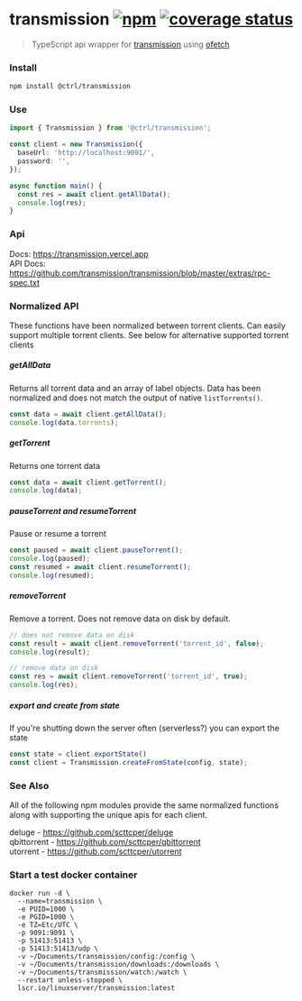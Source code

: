 # transmission [![npm](https://img.shields.io/npm/v/@ctrl/transmission.svg?maxAge=3600)](https://www.npmjs.com/package/@ctrl/transmission) [![coverage status](https://codecov.io/gh/scttcper/transmission/branch/master/graph/badge.svg)](https://codecov.io/gh/scttcper/transmission)

> TypeScript api wrapper for [transmission](https://transmissionbt.com/) using [ofetch](https://github.com/unjs/ofetch)

### Install

```sh
npm install @ctrl/transmission
```

### Use

```ts
import { Transmission } from '@ctrl/transmission';

const client = new Transmission({
  baseUrl: 'http://localhost:9091/',
  password: '',
});

async function main() {
  const res = await client.getAllData();
  console.log(res);
}
```

### Api

Docs: https://transmission.vercel.app   
API Docs: https://github.com/transmission/transmission/blob/master/extras/rpc-spec.txt  

### Normalized API
These functions have been normalized between torrent clients. Can easily support multiple torrent clients. See below for alternative supported torrent clients

##### getAllData
Returns all torrent data and an array of label objects. Data has been normalized and does not match the output of native `listTorrents()`.

```ts
const data = await client.getAllData();
console.log(data.torrents);
```

##### getTorrent
Returns one torrent data

```ts
const data = await client.getTorrent();
console.log(data);
```

##### pauseTorrent and resumeTorrent
Pause or resume a torrent

```ts
const paused = await client.pauseTorrent();
console.log(paused);
const resumed = await client.resumeTorrent();
console.log(resumed);
```

##### removeTorrent
Remove a torrent. Does not remove data on disk by default.

```ts
// does not remove data on disk
const result = await client.removeTorrent('torrent_id', false);
console.log(result);

// remove data on disk
const res = await client.removeTorrent('torrent_id', true);
console.log(res);
```

##### export and create from state

If you're shutting down the server often (serverless?) you can export the state

```ts
const state = client.exportState()
const client = Transmission.createFromState(config, state);
```

### See Also
All of the following npm modules provide the same normalized functions along with supporting the unique apis for each client.  

deluge - https://github.com/scttcper/deluge  
qbittorrent - https://github.com/scttcper/qbittorrent  
utorrent - https://github.com/scttcper/utorrent  

### Start a test docker container

```
docker run -d \
  --name=transmission \
  -e PUID=1000 \
  -e PGID=1000 \
  -e TZ=Etc/UTC \
  -p 9091:9091 \
  -p 51413:51413 \
  -p 51413:51413/udp \
  -v ~/Documents/transmission/config:/config \
  -v ~/Documents/transmission/downloads:/downloads \
  -v ~/Documents/transmission/watch:/watch \
  --restart unless-stopped \
  lscr.io/linuxserver/transmission:latest
```
